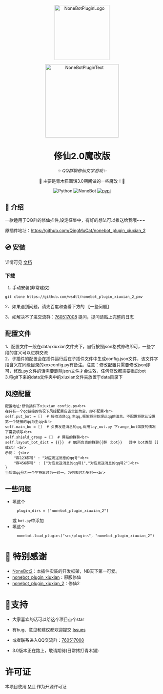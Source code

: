 <div align="center">
  <img src="https://s2.loli.net/2022/06/16/opBDE8Swad5rU3n.png" width="180" height="180" alt="NoneBotPluginLogo">
  <br>
  <p><img src="https://s2.loli.net/2022/06/16/xsVUGRrkbn1ljTD.png" width="240" alt="NoneBotPluginText"></p>
</div>

<div align="center">

# 修仙2.0魔改版

_✨ QQ群聊修仙文字游戏✨_

🧬 主要是青木猫画饼3.0期间做的一些魔改！🎉 

<p align="center">
  <img src="https://img.shields.io/badge/python-3.8+-blue.svg" alt="Python">
  <img src="https://img.shields.io/badge/nonebot-2.0.0r4+-red.svg" alt="NoneBot">
  <a href="https://pypi.org/project/nonebot-plugin-xiuxian-2/">
      <img src="https://img.shields.io/pypi/v/nonebot-plugin-xiuxian-2.svg" alt="pypi">
  </a>
</p>
</div>

## 📖 介绍

一款适用于QQ群的修仙插件,设定征集中，有好的想法可以推送给我哦~~~

原插件地址：https://github.com/QingMuCat/nonebot_plugin_xiuxian_2


## 💿 安装

详情可见 [文档](https://xiuxian.netlify.app/)

### 下载


1. 手动安装(非常建议)

```
git clone https://github.com/wsdtl/nonebot_plugin_xiuxian_2_pmv
```

2、如果遇到问题，请先百度和查看下方的 【一些问题】

3、如解决不了进交流群：[760517008](http://qm.qq.com/cgi-bin/qm/qr?_wv=1027&k=zIKrPPqNStgZnRtuLhiOv9woBQSMQurq&authKey=Nrqm0zDxYKP2Fon2MskbNRmZ588Rqm79lJvQyVYWtkh9vDFK1RGBK0UhqzehVyDw&noverify=0&group_code=760517008) 提问，提问请贴上完整的日志


## 配置文件
1、配置文件一般在data/xiuxian文件夹下，自行按照json格式修改即可，一些字段的含义可以进群交流<br>
2、子插件的配置会在插件运行后在子插件文件中生成config.json文件，该文件字段含义在同级目录的xxxconfig.py有备注。注意：修改配置只需要修改json即可，修改.py文件的话需要删除json文件才会生效，任何修改都需要重启bot<br>
3.将git下来的data文件夹中的xiuxian文件夹放置于data目录下<br>

## 风控配置
```
配置地址:修仙插件下xiuxian_config.py<br>
在只有一个qq链接的情况下风控配置应该全部为空，即不配置<br>
self.put_bot = []  # 接收消息qq,主qq,框架将只处理此qq的消息，不配置将默认设置第一个链接的qq为主qq<br>
self.main_bo = []  # 负责发送消息的qq,调用lay_out.py 下range_bot函数的情况下需要填写<br>
self.shield_group = []  # 屏蔽的群聊<br>
self.layout_bot_dict = {{}}  # QQ所负责的群聊{{群 :bot}}   其中 bot类型 []或str <br>
示例： {<br>
    "群123群号" : "对应发送消息的qq号"<br>
    "群456群号" ： ["对应发送消息的qq号1","对应发送消息的qq号2"]<br>
}
当后面qq号为一个字符串时为一对一，为列表时为多对一<br>
```
## 一些问题

- 填这个
  ```
    plugin_dirs = ["nonebot_plugin_xiuxian_2"]
  ```
  或
    `bot.py`中添加
- 填这个
  ```
    nonebot.load_plugins("src/plugins", "nonebot_plugin_xiuxian_2")
  ```


# 🎉 特别感谢

- [NoneBot2](https://github.com/nonebot/nonebot2)：本插件实装的开发框架，NB天下第一可爱。
- [nonebot_plugin_xiuxian](https://github.com/s52047qwas/nonebot_plugin_xiuxian)：原版修仙
- [nonebot_plugin_xiuxian_2](https://github.com/QingMuCat/nonebot_plugin_xiuxian_2)：修仙2


# 🎉支持

- 大家喜欢的话可以给这个项目点个star

- 有bug、意见和建议都欢迎提交 [Issues](https://github.com/wsdtl/nonebot_plugin_xiuxian_2_pmv/issues) 
- 或者联系进入QQ交流群：[760517008](http://qm.qq.com/cgi-bin/qm/qr?_wv=1027&k=zIKrPPqNStgZnRtuLhiOv9woBQSMQurq&authKey=Nrqm0zDxYKP2Fon2MskbNRmZ588Rqm79lJvQyVYWtkh9vDFK1RGBK0UhqzehVyDw&noverify=0&group_code=760517008)
- 3.0版本正在路上，敬请期待(日常拷打青木猫)

# 许可证
本项目使用 [MIT](https://choosealicense.com/licenses/mit/) 作为开源许可证
